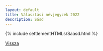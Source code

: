 ```yaml
---
layout: default
title: Választási névjegyzék 2022
description: Sásd
---
```


{% include settlementHTMLs/Saasd.html %}

[Vissza](../)